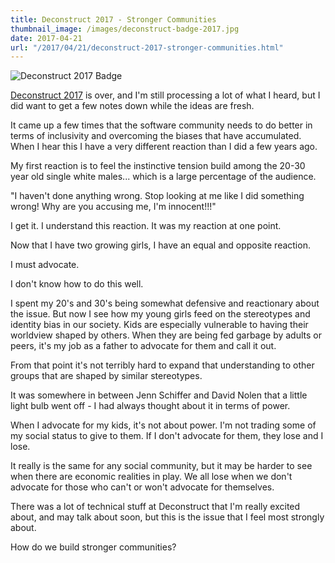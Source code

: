 ```yaml
---
title: Deconstruct 2017 - Stronger Communities
thumbnail_image: /images/deconstruct-badge-2017.jpg
date: 2017-04-21
url: "/2017/04/21/deconstruct-2017-stronger-communities.html"
---
```


![Deconstruct 2017 Badge](/images/deconstruct-badge-2017.jpg "Deconstruct 2017 Badge")


[Deconstruct 2017](http://deconstructconf.com/) is over, and I'm still
processing a lot of what I heard, but I did want to get a few notes down while
the ideas are fresh.

It came up a few times that the software community needs to do better in terms
of inclusivity and overcoming the biases that have accumulated. When I hear this
I have a very different reaction than I did a few years ago.

My first reaction is to feel the instinctive tension build among the 20-30 year
old single white males... which is a large percentage of the audience.

"I haven't done anything wrong. Stop looking at me like I did something wrong!
Why are you accusing me, I'm innocent!!!"

I get it. I understand this reaction. It was my reaction at one point.

Now that I have two growing girls, I have an equal and opposite reaction.

I must advocate.

I don't know how to do this well.

I spent my 20's and 30's being somewhat defensive and reactionary about the
issue. But now I see how my young girls feed on the stereotypes and identity
bias in our society. Kids are especially vulnerable to having their worldview
shaped by others. When they are being fed garbage by adults or peers, it's
my job as a father to advocate for them and call it out.

From that point it's not terribly hard to expand that understanding to other
groups that are shaped by similar stereotypes.

It was somewhere in between Jenn Schiffer and David Nolen that a little light
bulb went off - I had always thought about it in terms of power.

When I advocate for my kids, it's not about power. I'm not trading some of my
social status to give to them. If I don't advocate for them, they lose and I
lose.

It really is the same for any social community, but it may be harder to see when
there are economic realities in play. We all lose when we don't advocate for
those who can't or won't advocate for themselves.

There was a lot of technical stuff at Deconstruct that I'm really excited about,
and may talk about soon, but this is the issue that I feel most strongly about.

How do we build stronger communities?
